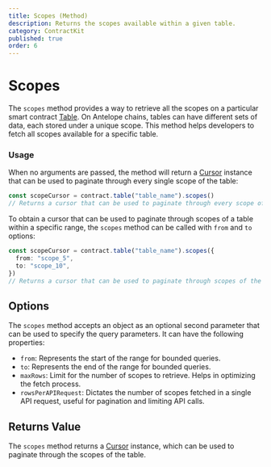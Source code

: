 ```yaml
---
title: Scopes (Method)
description: Returns the scopes available within a given table.
category: ContractKit
published: true
order: 6
---
```


# Scopes

The `scopes` method provides a way to retrieve all the scopes on a particular smart contract [Table](/docs/contract-kit/table-class). On Antelope chains, tables can have different sets of data, each stored under a unique scope. This method helps developers to fetch all scopes available for a specific table.

### Usage

When no arguments are passed, the method will return a [Cursor](/docs/contract-kit/cursor) instance that can be used to paginate through every single scope of the table:

```typescript
const scopeCursor = contract.table("table_name").scopes()
// Returns a cursor that can be used to paginate through every scope of the table.
```

To obtain a cursor that can be used to paginate through scopes of a table within a specific range, the `scopes` method can be called with `from` and `to` options:

```typescript
const scopeCursor = contract.table("table_name").scopes({
  from: "scope_5",
  to: "scope_10",
})
// Returns a cursor that can be used to paginate through scopes of the table between 'scope_5' and 'scope_10'.
```

## Options

The `scopes` method accepts an object as an optional second parameter that can be used to specify the query parameters. It can have the following properties:

- `from`: Represents the start of the range for bounded queries.
- `to`: Represents the end of the range for bounded queries.
- `maxRows`: Limit for the number of scopes to retrieve. Helps in optimizing the fetch process.
- `rowsPerAPIRequest`: Dictates the number of scopes fetched in a single API request, useful for pagination and limiting API calls.

## Returns Value

The `scopes` method returns a [Cursor](/docs/contract-kit/cursor) instance, which can be used to paginate through the scopes of the table.

